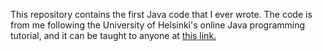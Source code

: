 This repository contains the first Java code that I ever wrote. The code is from me following the University of Helsinki's online Java programming tutorial, and it can be taught to anyone at [this link.](https://java-programming.mooc.fi)